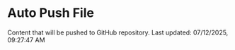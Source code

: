 # Auto Push File

Content that will be pushed to GitHub repository.
Last updated: 07/12/2025, 09:27:47 AM
